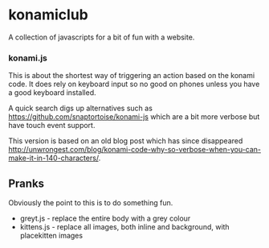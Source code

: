 # konamiclub

A collection of javascripts for a bit of fun with a website.

### konami.js

This is about the shortest way of triggering an action based on the konami code. It does rely on keyboard input so no good on phones unless you have a good keyboard installed.

A quick search digs up alternatives such as <https://github.com/snaptortoise/konami-js> which are a bit more verbose but have touch event support.

This version is based on an old blog post which has since disappeared <http://unwrongest.com/blog/konami-code-why-so-verbose-when-you-can-make-it-in-140-characters/>.

## Pranks

Obviously the point to this is to do something fun.

* greyt.js - replace the entire body with a grey colour
* kittens.js - replace all images, both inline and background, with placekitten images